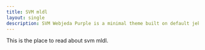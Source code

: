 ```yaml
---
title: SVM mldl
layout: single
description: SVM Webjeda Purple is a minimal theme built on default jekyll theme. It is very light highly customizable. Suitable for minimal blogs.
---
```



This is the place to read about svm mldl.
 
